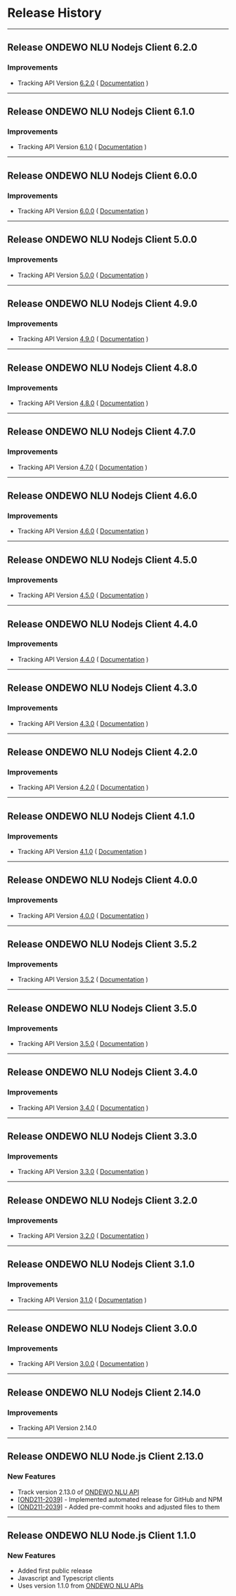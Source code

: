 # Release History

***************** 
## Release ONDEWO NLU Nodejs Client 6.2.0 
 
### Improvements 
 * Tracking API Version [6.2.0](https://github.com/ondewo/ondewo-nlu-api/releases/tag/6.2.0) ( [Documentation](https://ondewo.github.io/ondewo-nlu-api/) ) 


***************** 
## Release ONDEWO NLU Nodejs Client 6.1.0 
 
### Improvements 
 * Tracking API Version [6.1.0](https://github.com/ondewo/ondewo-nlu-api/releases/tag/6.1.0) ( [Documentation](https://ondewo.github.io/ondewo-nlu-api/) ) 


***************** 
## Release ONDEWO NLU Nodejs Client 6.0.0 
 
### Improvements 
 * Tracking API Version [6.0.0](https://github.com/ondewo/ondewo-nlu-api/releases/tag/6.0.0) ( [Documentation](https://ondewo.github.io/ondewo-nlu-api/) ) 


***************** 
## Release ONDEWO NLU Nodejs Client 5.0.0 
 
### Improvements 
 * Tracking API Version [5.0.0](https://github.com/ondewo/ondewo-nlu-api/releases/tag/5.0.0) ( [Documentation](https://ondewo.github.io/ondewo-nlu-api/) ) 


***************** 
## Release ONDEWO NLU Nodejs Client 4.9.0 
 
### Improvements 
 * Tracking API Version [4.9.0](https://github.com/ondewo/ondewo-nlu-api/releases/tag/4.9.0) ( [Documentation](https://ondewo.github.io/ondewo-nlu-api/) ) 


***************** 
## Release ONDEWO NLU Nodejs Client 4.8.0 
 
### Improvements 
 * Tracking API Version [4.8.0](https://github.com/ondewo/ondewo-nlu-api/releases/tag/4.8.0) ( [Documentation](https://ondewo.github.io/ondewo-nlu-api/) ) 


***************** 
## Release ONDEWO NLU Nodejs Client 4.7.0 
 
### Improvements 
 * Tracking API Version [4.7.0](https://github.com/ondewo/ondewo-nlu-api/releases/tag/4.7.0) ( [Documentation](https://ondewo.github.io/ondewo-nlu-api/) ) 


***************** 
## Release ONDEWO NLU Nodejs Client 4.6.0 
 
### Improvements 
 * Tracking API Version [4.6.0](https://github.com/ondewo/ondewo-nlu-api/releases/tag/4.6.0) ( [Documentation](https://ondewo.github.io/ondewo-nlu-api/) ) 


***************** 
## Release ONDEWO NLU Nodejs Client 4.5.0 
 
### Improvements 
 * Tracking API Version [4.5.0](https://github.com/ondewo/ondewo-nlu-api/releases/tag/4.5.0) ( [Documentation](https://ondewo.github.io/ondewo-nlu-api/) ) 


***************** 
## Release ONDEWO NLU Nodejs Client 4.4.0 
 
### Improvements 
 * Tracking API Version [4.4.0](https://github.com/ondewo/ondewo-nlu-api/releases/tag/4.4.0) ( [Documentation](https://ondewo.github.io/ondewo-nlu-api/) ) 


***************** 
## Release ONDEWO NLU Nodejs Client 4.3.0 
 
### Improvements 
 * Tracking API Version [4.3.0](https://github.com/ondewo/ondewo-nlu-api/releases/tag/4.3.0) ( [Documentation](https://ondewo.github.io/ondewo-nlu-api/) ) 


***************** 
## Release ONDEWO NLU Nodejs Client 4.2.0 
 
### Improvements 
 * Tracking API Version [4.2.0](https://github.com/ondewo/ondewo-nlu-api/releases/tag/4.2.0) ( [Documentation](https://ondewo.github.io/ondewo-nlu-api/) ) 


***************** 
## Release ONDEWO NLU Nodejs Client 4.1.0 
 
### Improvements 
 * Tracking API Version [4.1.0](https://github.com/ondewo/ondewo-nlu-api/releases/tag/4.1.0) ( [Documentation](https://ondewo.github.io/ondewo-nlu-api/) ) 


***************** 
## Release ONDEWO NLU Nodejs Client 4.0.0 
 
### Improvements 
 * Tracking API Version [4.0.0](https://github.com/ondewo/ondewo-nlu-api/releases/tag/4.0.0) ( [Documentation](https://ondewo.github.io/ondewo-nlu-api/) ) 


***************** 
## Release ONDEWO NLU Nodejs Client 3.5.2 
 
### Improvements 
 * Tracking API Version [3.5.2](https://github.com/ondewo/ondewo-nlu-api/releases/tag/3.5.2) ( [Documentation](https://ondewo.github.io/ondewo-nlu-api/) ) 


***************** 
## Release ONDEWO NLU Nodejs Client 3.5.0 
 
### Improvements 
 * Tracking API Version [3.5.0](https://github.com/ondewo/ondewo-nlu-api/releases/tag/3.5.0) ( [Documentation](https://ondewo.github.io/ondewo-nlu-api/) ) 


***************** 
## Release ONDEWO NLU Nodejs Client 3.4.0 
 
### Improvements 
 * Tracking API Version [3.4.0](https://github.com/ondewo/ondewo-nlu-api/releases/tag/3.4.0) ( [Documentation](https://ondewo.github.io/ondewo-nlu-api/) ) 


***************** 
## Release ONDEWO NLU Nodejs Client 3.3.0 
 
### Improvements 
 * Tracking API Version [3.3.0](https://github.com/ondewo/ondewo-nlu-api/releases/tag/3.3.0) ( [Documentation](https://ondewo.github.io/ondewo-nlu-api/) ) 


***************** 
## Release ONDEWO NLU Nodejs Client 3.2.0 
 
### Improvements 
 * Tracking API Version [3.2.0](https://github.com/ondewo/ondewo-nlu-api/releases/tag/3.2.0) ( [Documentation](https://ondewo.github.io/ondewo-nlu-api/) ) 


***************** 
## Release ONDEWO NLU Nodejs Client 3.1.0 
 
### Improvements 
 * Tracking API Version [3.1.0](https://github.com/ondewo/ondewo-nlu-api/releases/tag/3.1.0) ( [Documentation](https://ondewo.github.io/ondewo-nlu-api/) ) 


***************** 
## Release ONDEWO NLU Nodejs Client 3.0.0 
 
### Improvements 
 * Tracking API Version [3.0.0](https://github.com/ondewo/ondewo-nlu-api/releases/tag/3.0.0) ( [Documentation](https://ondewo.github.io/ondewo-nlu-api/) ) 


***************** 
## Release ONDEWO NLU Nodejs Client 2.14.0 
 
### Improvements 
 * Tracking API Version 2.14.0 

*****************

## Release ONDEWO NLU Node.js Client 2.13.0

### New Features
* Track version 2.13.0 of [ONDEWO NLU API](https://github.com/ondewo/ondewo-nlu-api/releases/2.13.0)
* [[OND211-2039]](https://ondewo.atlassian.net/browse/OND211-2039) - Implemented automated release for GitHub and NPM
* [[OND211-2039]](https://ondewo.atlassian.net/browse/OND211-2039) - Added pre-commit hooks and adjusted files to them

*****************

## Release ONDEWO NLU Node.js Client 1.1.0

### New Features
 * Added first public release
 * Javascript and Typescript clients
 * Uses version 1.1.0 from <a href="https://github.com/ondewo/ondewo-nlu-api">ONDEWO NLU APIs</a>